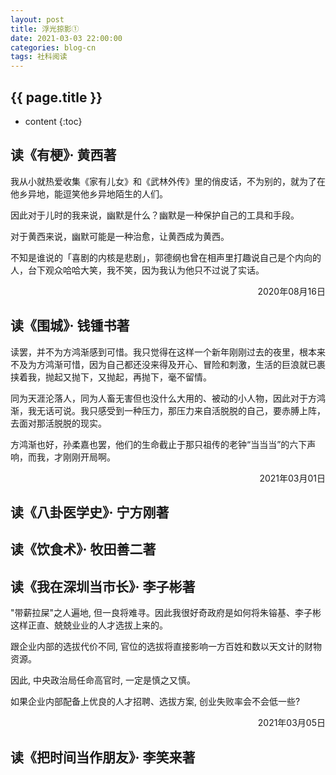 ```yaml
---
layout: post
title: 浮光掠影①
date: 2021-03-03 22:00:00
categories: blog-cn
tags: 社科阅读
--- 
```


<h2>{{ page.title }}</h2>

* content
{:toc}

## 读《有梗》· 黄西著

我从小就热爱收集《家有儿女》和《武林外传》里的俏皮话，不为别的，就为了在他乡异地，能逗笑他乡异地陌生的人们。

因此对于儿时的我来说，幽默是什么？幽默是一种保护自己的工具和手段。

对于黄西来说，幽默可能是一种治愈，让黄西成为黄西。

不知是谁说的「喜剧的内核是悲剧」，郭德纲也曾在相声里打趣说自己是个内向的人，台下观众哈哈大笑，我不笑，因为我认为他只不过说了实话。

<p align="right">2020年08月16日</p>

## 读《围城》· 钱锺书著

读罢，并不为方鸿渐感到可惜。我只觉得在这样一个新年刚刚过去的夜里，根本来不及为方鸿渐可惜，因为自己都还没来得及开心、冒险和刺激，生活的巨浪就已裹挟着我，抛起又抛下，又抛起，再抛下，毫不留情。

同为天涯沦落人，同为人畜无害但也没什么大用的、被动的小人物，因此对于方鸿渐，我无话可说。我只感受到一种压力，那压力来自活脱脱的自己，要赤膊上阵，去面对那活脱脱的现实。

方鸿渐也好，孙柔嘉也罢，他们的生命截止于那只祖传的老钟“当当当”的六下声响，而我，才刚刚开局啊。

<p align="right">2021年03月01日</p>

## 读《八卦医学史》· 宁方刚著

## 读《饮食术》· 牧田善二著

## 读《我在深圳当市长》· 李子彬著

"带薪拉屎"之人遍地, 但一良将难寻。因此我很好奇政府是如何将朱镕基、李子彬这样正直、兢兢业业的人才选拔上来的。

跟企业内部的选拔代价不同, 官位的选拔将直接影响一方百姓和数以天文计的财物资源。

因此, 中央政治局任命高官时, 一定是慎之又慎。

如果企业内部配备上优良的人才招聘、选拔方案, 创业失败率会不会低一些?

<p align="right">2021年03月05日</p>

## 读《把时间当作朋友》· 李笑来著

